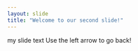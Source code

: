 ```yaml
---
layout: slide
title: "Welcome to our second slide!"
---
```

my slide text
Use the left arrow to go back!
